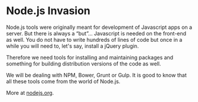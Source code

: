 Node.js Invasion
================

Node.js tools were originally meant for development of Javascript apps on a
server. But there is always a “but”… Javascript is needed on the front-end as
well. You do not have to write hundreds of lines of code but once in a while you
will need to, let's say, install a jQuery plugin.

Therefore we need tools for installing and maintaining packages and something
for building distribution versions of the code as well.

We will be dealing with NPM, Bower, Grunt or Gulp. It is good to know that all
these tools come from the world of Node.js.

More at [nodejs.org](https://nodejs.org/).
